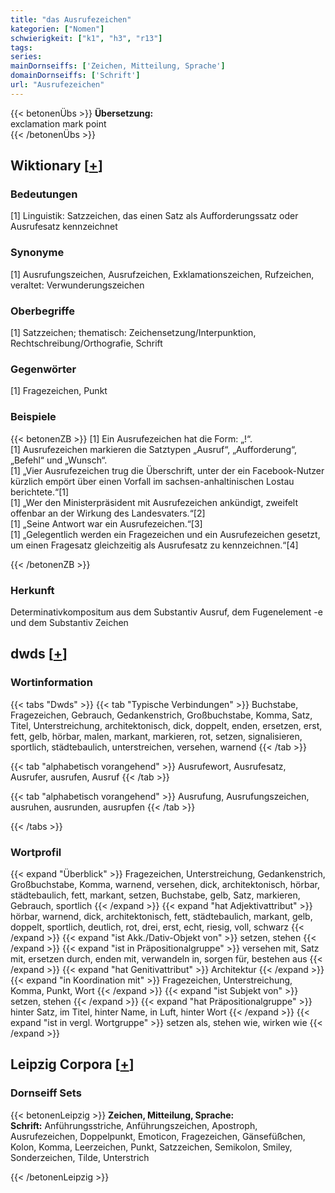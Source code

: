 ```yaml
---
title: "das Ausrufezeichen"
kategorien: ["Nomen"]
schwierigkeit: ["k1", "h3", "r13"]
tags:
series:
mainDornseiffs: ['Zeichen, Mitteilung, Sprache']
domainDornseiffs: ['Schrift']
url: "Ausrufezeichen"
---
```


{{< betonenÜbs >}}
**Übersetzung:**  
exclamation mark point  
{{< /betonenÜbs >}}

## Wiktionary [[+](https://de.wiktionary.org/wiki/Ausrufezeichen)]

### Bedeutungen
[1] Linguistik: Satzzeichen, das einen Satz als Aufforderungssatz oder Ausrufesatz kennzeichnet  

### Synonyme
[1] Ausrufungszeichen, Ausrufzeichen, Exklamationszeichen, Rufzeichen, veraltet: Verwunderungszeichen  

### Oberbegriffe
[1] Satzzeichen; thematisch: Zeichensetzung/Interpunktion, Rechtschreibung/Orthografie, Schrift  

### Gegenwörter
[1] Fragezeichen, Punkt  

### Beispiele
{{< betonenZB >}}
[1] Ein Ausrufezeichen hat die Form: „!“.  
[1] Ausrufezeichen markieren die Satztypen „Ausruf“, „Aufforderung“, „Befehl“ und „Wunsch“.  
[1] „Vier Ausrufezeichen trug die Überschrift, unter der ein Facebook-Nutzer kürzlich empört über einen Vorfall im sachsen-anhaltinischen Lostau berichtete.“[1]  
[1] „Wer den Ministerpräsident mit Ausrufezeichen ankündigt, zweifelt offenbar an der Wirkung des Landesvaters.“[2]  
[1] „Seine Antwort war ein Ausrufezeichen.“[3]  
[1] „Gelegentlich werden ein Fragezeichen und ein Ausrufezeichen gesetzt, um einen Fragesatz gleichzeitig als Ausrufesatz zu kennzeichnen.“[4]  

{{< /betonenZB >}}
### Herkunft
Determinativkompositum aus dem Substantiv Ausruf, dem Fugenelement -e und dem Substantiv Zeichen  



## dwds [[+](https://www.dwds.de/wb/Ausrufezeichen)]

### Wortinformation
{{< tabs "Dwds" >}}
{{< tab "Typische Verbindungen" >}}
Buchstabe, Fragezeichen, Gebrauch, Gedankenstrich, Großbuchstabe, Komma, Satz, Titel, Unterstreichung, architektonisch, dick, doppelt, enden, ersetzen, erst, fett, gelb, hörbar, malen, markant, markieren, rot, setzen, signalisieren, sportlich, städtebaulich, unterstreichen, versehen, warnend
{{< /tab >}}

{{< tab "alphabetisch vorangehend" >}}
Ausrufewort, Ausrufesatz, Ausrufer, ausrufen, Ausruf
{{< /tab >}}

{{< tab "alphabetisch vorangehend" >}}
Ausrufung, Ausrufungszeichen, ausruhen, ausrunden, ausrupfen
{{< /tab >}}

{{< /tabs >}}

### Wortprofil
{{< expand "Überblick" >}} Fragezeichen, Unterstreichung, Gedankenstrich, Großbuchstabe, Komma, warnend, versehen, dick, architektonisch, hörbar, städtebaulich, fett, markant, setzen, Buchstabe, gelb, Satz, markieren, Gebrauch, sportlich {{< /expand >}}
{{< expand "hat Adjektivattribut" >}} hörbar, warnend, dick, architektonisch, fett, städtebaulich, markant, gelb, doppelt, sportlich, deutlich, rot, drei, erst, echt, riesig, voll, schwarz {{< /expand >}}
{{< expand "ist Akk./Dativ-Objekt von" >}} setzen, stehen {{< /expand >}}
{{< expand "ist in Präpositionalgruppe" >}} versehen mit, Satz mit, ersetzen durch, enden mit, verwandeln in, sorgen für, bestehen aus {{< /expand >}}
{{< expand "hat Genitivattribut" >}} Architektur {{< /expand >}}
{{< expand "in Koordination mit" >}} Fragezeichen, Unterstreichung, Komma, Punkt, Wort {{< /expand >}}
{{< expand "ist Subjekt von" >}} setzen, stehen {{< /expand >}}
{{< expand "hat Präpositionalgruppe" >}} hinter Satz, im Titel, hinter Name, in Luft, hinter Wort {{< /expand >}}
{{< expand "ist in vergl. Wortgruppe" >}} setzen als, stehen wie, wirken wie {{< /expand >}}

## Leipzig Corpora [[+](https://corpora.uni-leipzig.de/en/res?word=Ausrufezeichen&corpusId=deu_newscrawl-public_2018)]

### Dornseiff Sets
{{< betonenLeipzig >}}
**Zeichen, Mitteilung, Sprache:**  
**Schrift:** Anführungsstriche, Anführungszeichen, Apostroph, Ausrufezeichen, Doppelpunkt, Emoticon, Fragezeichen, Gänsefüßchen, Kolon, Komma, Leerzeichen, Punkt, Satzzeichen, Semikolon, Smiley, Sonderzeichen, Tilde, Unterstrich  

{{< /betonenLeipzig >}}
